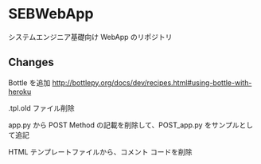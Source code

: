 # SEBWebApp
システムエンジニア基礎向け WebApp のリポジトリ

## Changes
Bottle を追加
http://bottlepy.org/docs/dev/recipes.html#using-bottle-with-heroku

.tpl.old ファイル削除

app.py から POST Method の記載を削除して、POST_app.py をサンプルとして追記

HTML テンプレートファイルから、コメント コードを削除